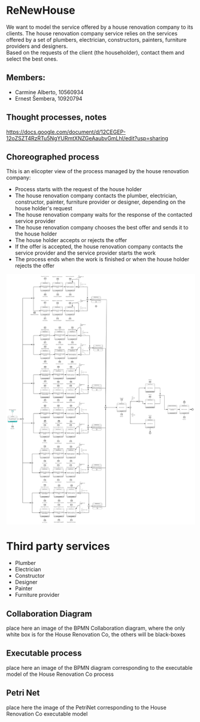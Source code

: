 # ReNewHouse

We want to model the service offered by a house renovation company to its clients. The house renovation company service relies on the services offered by a set of plumbers, electrician, constructors, painters, furniture providers and designers.\
Based on the requests of the client (the householder), contact them and select the best ones.

## Members:

- Carmine Alberto, 10560934
- Ernest Šembera, 10920794

## Thought processes, notes

https://docs.google.com/document/d/12CEGEP-12oZSZT4RzRTu5NgYURmtXNZGeAaubvGmLhI/edit?usp=sharing

## Choreographed process

This is an elicopter view of the process managed by the house renovation company:

- Process starts with the request of the house holder
- The house renovation company contacts the plumber, electrician, constructor, painter, furniture provider or designer, depending on the house holder's request
- The house renovation company waits for the response of the contacted service provider
- The house renovation company chooses the best offer and sends it to the house holder
- The house holder accepts or rejects the offer
- If the offer is accepted, the house renovation company contacts the service provider and the service provider starts the work
- The process ends when the work is finished or when the house holder rejects the offer

![Choreography Model](/Choreography.png)

# Third party services

- Plumber
- Electrician
- Constructor
- Designer
- Painter
- Furniture provider

## Collaboration Diagram

place here an image of the BPMN Collaboration diagram, where the only white box is for the House Renovation Co, the others will be black-boxes

## Executable process

place here an image of the BPMN diagram corresponding to the executable model of the House Renovation Co process

## Petri Net

place here the image of the PetriNet corresponding to the House Renovation Co executable model
